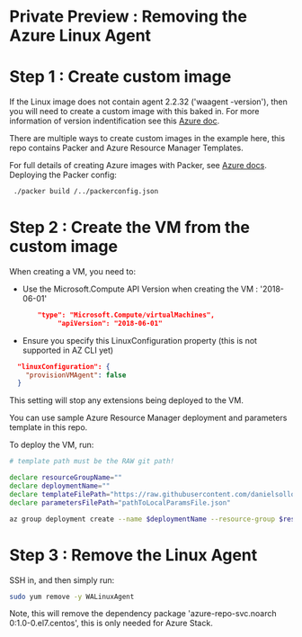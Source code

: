# Private Preview : Removing the Azure Linux Agent

# Step 1 : Create custom image
If the Linux image does not contain agent 2.2.32 ('waagent -version'), then you will need to create a custom image with this baked in. For more information of version indentification see this [Azure doc](https://docs.microsoft.com/en-us/azure/virtual-machines/linux/build-image-with-packer).

There are multiple ways to create custom images in the example here, this repo contains Packer and Azure Resource Manager Templates.

For full details of creating Azure images with Packer, see [Azure docs](https://docs.microsoft.com/en-us/azure/virtual-machines/linux/build-image-with-packer). 
Deploying the Packer config:
```bash
 ./packer build /../packerconfig.json
```

# Step 2 : Create the VM from the custom image
When creating a VM, you need to:
* Use the Microsoft.Compute API Version when creating the VM : '2018-06-01'
```json
       "type": "Microsoft.Compute/virtualMachines",
            "apiVersion": "2018-06-01"
```
* Ensure you specify this LinuxConfiguration property (this is not supported in AZ CLI yet)
```json
  "linuxConfiguration": {
    "provisionVMAgent": false
  }
  ```
This setting will stop any extensions being deployed to the VM.

You can use sample Azure Resource Manager deployment and parameters template in this repo.

To deploy the VM, run:
```bash
# template path must be the RAW git path!

declare resourceGroupName=""
declare deploymentName=""
declare templateFilePath="https://raw.githubusercontent.com/danielsollondon/azlinuxprov/master/removeAgt.deploy.json"
declare parametersFilePath="pathToLocalParamsFile.json"

az group deployment create --name $deploymentName --resource-group $resourceGroupName --template-uri $templateFilePath --parameters $parametersFilePath 
```

# Step 3 : Remove the Linux Agent
SSH in, and then simply run:

```bash
sudo yum remove -y WALinuxAgent
```
Note, this will remove the dependency package 'azure-repo-svc.noarch 0:1.0-0.el7.centos', this is only needed for Azure Stack.
